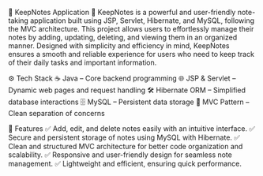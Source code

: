 📝 KeepNotes Application 🚀
KeepNotes is a powerful and user-friendly note-taking application built using JSP, Servlet, Hibernate, and MySQL, following the MVC architecture. This project allows users to effortlessly manage their notes by adding, updating, deleting, and viewing them in an organized manner. Designed with simplicity and efficiency in mind, KeepNotes ensures a smooth and reliable experience for users who need to keep track of their daily tasks and important information.

⚙️ Tech Stack
☕ Java – Core backend programming
🌐 JSP & Servlet – Dynamic web pages and request handling
🛠️ Hibernate ORM – Simplified database interactions
🗄️ MySQL – Persistent data storage
🎯 MVC Pattern – Clean separation of concerns

🚀 Features
✅ Add, edit, and delete notes easily with an intuitive interface.
✅ Secure and persistent storage of notes using MySQL with Hibernate.
✅ Clean and structured MVC architecture for better code organization and scalability.
✅ Responsive and user-friendly design for seamless note management.
✅ Lightweight and efficient, ensuring quick performance.

